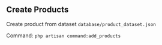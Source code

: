 

## Create Products
Create product from dataset `database/product_dataset.json`

Command: `php artisan command:add_products`

